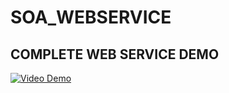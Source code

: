 # SOA_WEBSERVICE

## COMPLETE WEB SERVICE DEMO

[![Video Demo](https://github.com/mpradeep1994/SOA_WEBSERVICE/tree/master/Video/Demo.jpg)](https://github.com/mpradeep1994/SOA_WEBSERVICE/tree/master/Video/soa_vid.mov)

